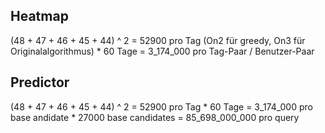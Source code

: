## Heatmap

(48 + 47 + 46 + 45 + 44) ^ 2 = 52900 pro Tag (On2 für greedy, On3 für Originalalgorithmus) \* 60 Tage = 3_174_000 pro Tag-Paar / Benutzer-Paar

## Predictor

(48 + 47 + 46 + 45 + 44) ^ 2 = 52900 pro Tag \* 60 Tage = 3_174_000 pro base andidate \* 27000 base candidates = 85_698_000_000 pro query
